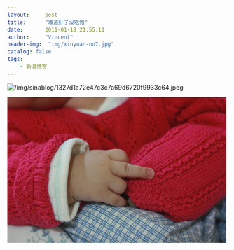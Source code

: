 ```yaml
---
layout:     post
title:      "难道虾子没吃饱"
date:       2011-01-18 21:55:11
author:     "Vincent"
header-img:  "img/xinyuan-no7.jpg"
catalog: false
tags:
    - 新浪博客
---
```



 
![/img/sinablog/1327d1a72e47c3c7a69d6720f9933c64.jpeg](/img/sinablog/1327d1a72e47c3c7a69d6720f9933c64.jpeg)




 
![/img/sinablog/74316263f7a04302b8a6657afab07595.jpeg](/img/sinablog/74316263f7a04302b8a6657afab07595.jpeg)






